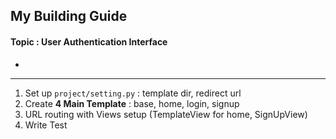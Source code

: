 ##  My Building Guide

#### Topic : User Authentication Interface
- 
---
1. Set up `project/setting.py` : template dir, redirect url
2. Create **4 Main Template** : base, home, login, signup
3. URL routing with Views setup (TemplateView for home, SignUpView)
4. Write Test